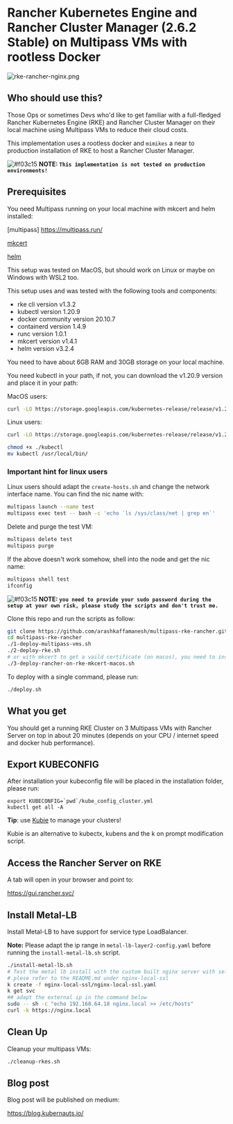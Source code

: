 # Rancher Kubernetes Engine and Rancher Cluster Manager (2.6.2 Stable) on Multipass VMs with rootless Docker
![rke-rancher-nginx.png](rke-rancher-nginx.png)

## Who should use this?

Those Ops or sometimes Devs who'd like to get familiar with a full-fledged Rancher Kubernetes Engine (RKE) and Rancher Cluster Manager on their local machine using Multipass VMs to reduce their cloud costs.

This implementation uses a rootless docker and `mimikes` a near to production installation of RKE to host a Rancher Cluster Manager.

![#f03c15](https://via.placeholder.com/15/f03c15/000000?text=+) **NOTE: `This implementation is not tested on production environments!`** 

## Prerequisites

You need Multipass running on your local machine with mkcert and helm installed:

[multipass] https://multipass.run/

[mkcert](https://github.com/FiloSottile/mkcert)

[helm](https://helm.sh/docs/intro/install/)

This setup was tested on MacOS, but should work on Linux or maybe on Windows with WSL2 too.

This setup uses and was tested with the following tools and components:

* rke cli version v1.3.2
* kubectl version 1.20.9
* docker community version 20.10.7
* containerd version 1.4.9
* runc version 1.0.1
* mkcert version v1.4.1
* helm version v3.2.4

You need to have about 6GB RAM and 30GB storage on your local machine.

You need kubectl in your path, if not, you can download the v1.20.9 version and place it in your path:

MacOS users:

```bash
curl -LO https://storage.googleapis.com/kubernetes-release/release/v1.20.9/bin/darwin/amd64/kubectl
```

Linux users:

```bash
curl -LO https://storage.googleapis.com/kubernetes-release/release/v1.20.9/bin/linux/amd64/kubectl
```

```bash
chmod +x ./kubectl
mv kubectl /usr/local/bin/
```
### Important hint for linux users

Linux users should adapt the `create-hosts.sh` and change the network interface name. You can find the nic name with:

```bash
multipass launch --name test
multipass exec test -- bash -c 'echo `ls /sys/class/net | grep en`'
```

Delete and purge the test VM:

```bash
multipass delete test
multipass purge
```

If the above doesn't work somehow, shell into the node and get the nic name:

```bash
multipass shell test
ifconfig
```

![#f03c15](https://via.placeholder.com/15/f03c15/000000?text=+) **NOTE: `you need to provide your sudo password during the setup at your own risk, please study the scripts and don't trust me.`** 


Clone this repo and run the scripts as follow:

```bash
git clone https://github.com/arashkaffamanesh/multipass-rke-rancher.git
cd multipass-rke-rancher
./1-deploy-multipass-vms.sh
./2-deploy-rke.sh
# or with mkcert to get a vaild certificate (on macos), you need to install mkcert, pls. have a look in the script
./3-deploy-rancher-on-rke-mkcert-macos.sh
```

To deploy with a single command, please run:

```bash
./deploy.sh
```

## What you get

You should get a running RKE Cluster on 3 Multipass VMs with Rancher Server on top in about 20 minutes (depends on your CPU / internet speed and docker hub performance).

## Export KUBECONFIG

After installation your kubeconfig file will be placed in the installation folder, please run:

```
export KUBECONFIG=`pwd`/kube_config_cluster.yml
kubectl get all -A
```

**Tip**: use [Kubie](https://github.com/sbstp/kubie) to manage your clusters!

Kubie is an alternative to kubectx, kubens and the k on prompt modification script. 
## Access the Rancher Server on RKE

A tab will open in your browser and point to:

https://gui.rancher.svc/

## Install Metal-LB

Install Metal-LB to have support for service type LoadBalancer.

**Note:** Please adapt the ip range in `metal-lb-layer2-config.yaml` before running the `install-metal-lb.sh` script.

```bash
./install-metal-lb.sh
# Test the metal lb install with the custom built nginx server with self signed certificate and port 443 enabled:
# plese refer to the README.md under nginx-local-ssl
k create -f nginx-local-ssl/nginx-local-ssl.yaml
k get svc
## adapt the external ip in the command below
sudo -- sh -c "echo 192.168.64.18 nginx.local >> /etc/hosts"
curl -k https://nginx.local
```

## Clean Up

Cleanup your multipass VMs:

```bash
./cleanup-rkes.sh
```

## Blog post

Blog post will be published on medium:

https://blog.kubernauts.io/
